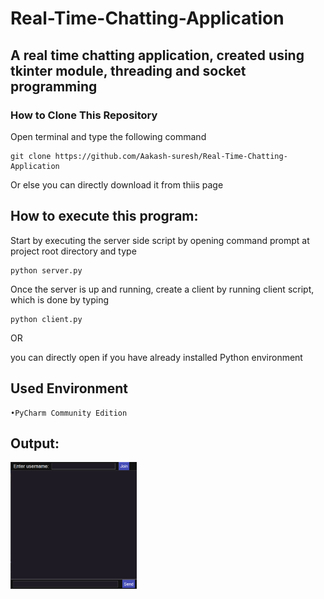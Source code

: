 # Real-Time-Chatting-Application

## A real time chatting application, created using tkinter module, threading and socket programming

### How to Clone This Repository

Open terminal and type the following command

```
git clone https://github.com/Aakash-suresh/Real-Time-Chatting-Application
```
Or else you can directly download it from thiis page

## How to execute this program:

Start by executing the server side script by opening command prompt at project root directory and type

```
python server.py
```

Once the server is up and running, create a client by running client script, which is done by typing

```
python client.py
```

OR 

you can directly open if you have already installed Python environment 

## Used Environment 
    •PyCharm Community Edition 



## Output:
<div style="width: 40%; height: 40%">
  
  ![Output](chat.png)
  
</div>

